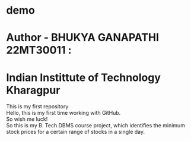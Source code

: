 # demo
# Author - BHUKYA GANAPATHI 22MT30011 :
# Indian Instittute of Technology Kharagpur
This is my first repository
<br>
Hello, this is my first time working with GitHub.
<br>
So wish me luck!
<br>
So this is my B. Tech DBMS course project, which identifies the minimum stock prices for a certain range of stocks in a single day.
